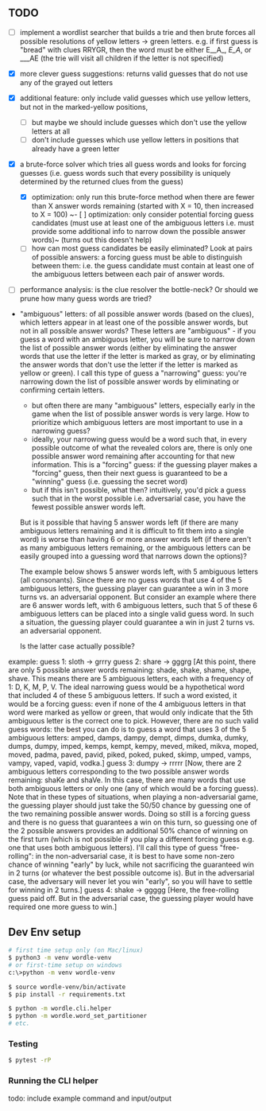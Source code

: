 ## TODO
- [ ] implement a wordlist searcher that builds a trie and then brute forces all possible resolutions of yellow letters -> green letters. e.g. if first guess is "bread" with clues RRYGR, then the word must be either E__A_, _E_A_, or ___AE (the trie will visit all children if the letter is not specified)
- [x] more clever guess suggestions: returns valid guesses that do not use any of the grayed out letters
- [x] additional feature: only include valid guesses which use yellow letters, but not in the marked-yellow positions,
    - [ ] but maybe we should include guesses which don't use the yellow letters at all
    - [ ] don't include guesses which use yellow letters in positions that already have a green letter
- [x] a brute-force solver which tries all guess words and looks for forcing guesses (i.e. guess words such that every possibility is uniquely determined by the returned clues from the guess)
    - [x] optimization: only run this brute-force method when there are fewer than X answer words remaining (started with X = 10, then increased to X = 100)
    ~- [ ] optimization: only consider potential forcing guess candidates (must use at least one of the ambiguous letters i.e. must provide some additional info to narrow down the possible answer words)~ (turns out this doesn't help)
    - [ ] how can most guess candidates be easily eliminated? Look at pairs of possible answers: a forcing guess must be able to distinguish between them: i.e. the guess candidate must contain at least one of the ambiguous letters between each pair of answer words.
- [ ] performance analysis: is the clue resolver the bottle-neck? Or should we prune how many guess words are tried?


- "ambiguous" letters: of all possible answer words (based on the clues), which letters appear in at least one of the possible answer words, but not in all possible answer words? These letters are "ambiguous" - if you guess a word with an ambiguous letter, you will be sure to narrow down the list of possible answer words (either by eliminating the answer words that use the letter if the letter is marked as gray, or by eliminating the answer words that don't use the letter if the letter is marked as yellow or green). I call this type of guess a "narrowing" guess: you're narrowing down the list of possible answer words by eliminating or confirming certain letters.
    - but often there are many "ambiguous" letters, especially early in the game when the list of possible answer words is very large. How to prioritize which ambiguous letters are most important to use in a narrowing guess?
    - ideally, your narrowing guess would be a word such that, in every possible outcome of what the revealed colors are, there is only one possible answer word remaining after accounting for that new information. This is a "forcing" guess: if the guessing player makes a "forcing" guess, then their next guess is guaranteed to be a "winning" guess (i.e. guessing the secret word)
    - but if this isn't possible, what then? intuitively, you'd pick a guess such that in the worst possible i.e. adversarial case, you have the fewest possible answer words left.

    But is it possible that having 5 answer words left (if there are many ambiguous letters remaining and it is difficult to fit them into a single word) is worse than having 6 or more answer words left (if there aren't as many ambiguous letters remaining, or the ambiguous letters can be easily grouped into a guessing word that narrows down the options)?

    The example below shows 5 answer words left, with 5 ambiguous letters (all consonants). Since there are no guess words that use 4 of the 5 ambiguous letters, the guessing player can guarantee a win in 3 more turns vs. an adversarial opponent.
    But consider an example where there are 6 answer words left, with 6 ambiguous letters, such that 5 of these 6 ambiguous letters can be placed into a single valid guess word. In such a situation, the guessing player could guarantee a win in just 2 turns vs. an adversarial opponent.

    Is the latter case actually possible?

example:
guess 1: sloth -> grrry
guess 2: share -> gggrg
    [At this point, there are only 5 possible answer words remaining: shade, shake, shame, shape, shave. This means there are 5 ambiguous letters, each with a frequency of 1: D, K, M, P, V. The ideal narrowing guess would be a hypothetical word that included 4 of these 5 ambiguous letters. If such a word existed, it would be a forcing guess: even if none of the 4 ambiguous letters in that word were marked as yellow or green, that would only indicate that the 5th ambiguous letter is the correct one to pick. However, there are no such valid guess words: the best you can do is to guess a word that uses 3 of the 5 ambiguous letters: amped, damps, dampy, dempt, dimps, dumka, dumky, dumps, dumpy, imped, kemps, kempt, kempy, meved, miked, mikva, moped, moved, padma, paved, pavid, piked, poked, puked, skimp, umped, vamps, vampy, vaped, vapid, vodka.]
guess 3: dumpy -> rrrrr
    [Now, there are 2 ambiguous letters corresponding to the two possible answer words remaining: shaKe and shaVe. In this case, there are many words that use both ambiguous letters or only one (any of which would be a forcing guess). Note that in these types of situations, when playing a non-adversarial game, the guessing player should just take the 50/50 chance by guessing one of the two remaining possible answer words. Doing so still is a forcing guess and there is no guess that guarantees a win on this turn, so guessing one of the 2 possible answers provides an additional 50% chance of winning on the first turn (which is not possible if you play a different forcing guess e.g. one that uses both ambiguous letters). I'll call this type of guess "free-rolling": in the non-adversarial case, it is best to have some non-zero chance of winning "early" by luck, while not sacrificing the guaranteed win in 2 turns (or whatever the best possible outcome is). But in the adversarial case, the adversary will never let you win "early", so you will have to settle for winning in 2 turns.]
guess 4: shake -> ggggg
    [Here, the free-rolling guess paid off. But in the adversarial case, the guessing player would have required one more guess to win.]

## Dev Env setup
```bash
# first time setup only (on Mac/linux)
$ python3 -m venv wordle-venv
# or first-time setup on windows
c:\>python -m venv wordle-venv

$ source wordle-venv/bin/activate
$ pip install -r requirements.txt

$ python -m wordle.cli.helper
$ python -m wordle.word_set_partitioner
# etc.
```

### Testing
```bash
$ pytest -rP
```

### Running the CLI helper
todo: include example command and input/output
